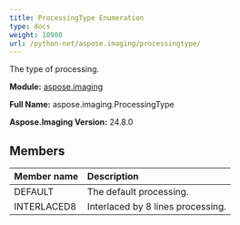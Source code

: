 ```yaml
---
title: ProcessingType Enumeration
type: docs
weight: 10900
url: /python-net/aspose.imaging/processingtype/
---
```


The type of processing.

**Module:** [aspose.imaging](/imaging/python-net/aspose.imaging/)

**Full Name:** aspose.imaging.ProcessingType

**Aspose.Imaging Version:** 24.8.0

## **Members**
| **Member name** | **Description** |
| :- | :- |
| DEFAULT | The default processing. |
| INTERLACED8 | Interlaced by 8 lines processing. |
